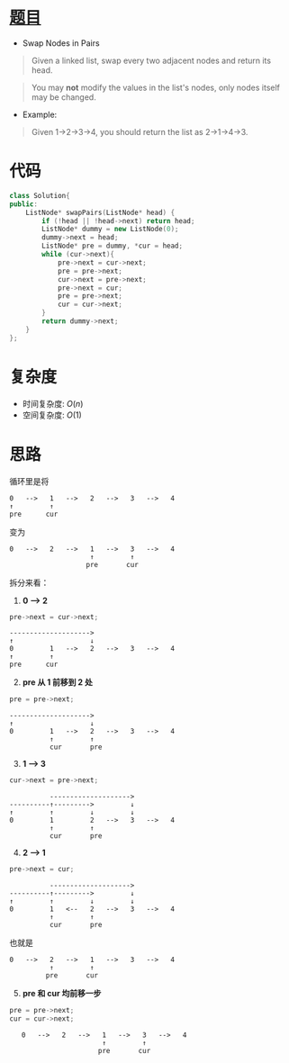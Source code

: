 # [题目](https://leetcode.com/problems/swap-nodes-in-pairs/)

* Swap Nodes in Pairs
> Given a linked list, swap every two adjacent nodes and return its head.

> You may **not** modify the values in the list's nodes, only nodes itself may be changed.

* Example:

> Given 1->2->3->4, you should return the list as 2->1->4->3.


# 代码

```cpp
class Solution{
public:
    ListNode* swapPairs(ListNode* head) {
        if (!head || !head->next) return head;
        ListNode* dummy = new ListNode(0);
        dummy->next = head;
        ListNode* pre = dummy, *cur = head;
        while (cur->next){
            pre->next = cur->next;
            pre = pre->next;
            cur->next = pre->next;
            pre->next = cur;
            pre = pre->next;
            cur = cur->next;
        }
        return dummy->next;
    }
};
```

# 复杂度
* 时间复杂度: $O(n)$
* 空间复杂度: $O(1)$

# 思路
循环里是将

    0   -->   1   -->   2   -->   3   -->   4
    ↑         ↑    
    pre      cur

变为

    0   -->   2   -->   1   -->   3   -->   4
                        ↑         ↑    
                       pre       cur

拆分来看：

1. **0 --> 2**
```cpp
pre->next = cur->next;
```

    -------------------->
    ↑                   ↓
    0         1   -->   2   -->   3   -->   4
    ↑         ↑    
    pre      cur

2. **pre 从 1 前移到 2 处**
```cpp
pre = pre->next;
```

    -------------------->
    ↑                   ↓
    0         1   -->   2   -->   3   -->   4
              ↑         ↑    
              cur       pre

3. **1 --> 3**
```cpp
cur->next = pre->next;
```

              -------------------->
    ----------↑--------->         ↓
    ↑         ↑         ↓         ↓
    0         1         2   -->   3   -->   4
              ↑         ↑    
              cur       pre

4. **2 --> 1**
```cpp
pre->next = cur;
```

              -------------------->
    ----------↑--------->         ↓
    ↑         ↑         ↓         ↓
    0         1   <--   2   -->   3   -->   4
              ↑         ↑    
              cur       pre  
也就是
    
    0   -->   2   -->   1   -->   3   -->   4
              ↑         ↑    
             pre       cur

5. **pre 和 cur 均前移一步**
```cpp
pre = pre->next; 
cur = cur->next;
```

       0   -->   2   -->   1   -->   3   -->   4
                           ↑         ↑    
                          pre       cur
